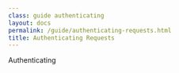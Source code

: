 ```yaml
---
class: guide authenticating
layout: docs
permalink: /guide/authenticating-requests.html
title: Authenticating Requests
---
```


Authenticating
